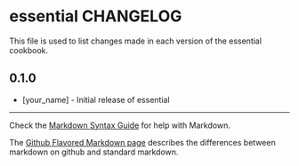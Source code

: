 essential CHANGELOG
===================

This file is used to list changes made in each version of the essential cookbook.

0.1.0
-----
- [your_name] - Initial release of essential

- - -
Check the [Markdown Syntax Guide](http://daringfireball.net/projects/markdown/syntax) for help with Markdown.

The [Github Flavored Markdown page](http://github.github.com/github-flavored-markdown/) describes the differences between markdown on github and standard markdown.

